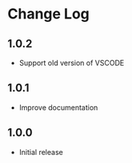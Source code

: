 # Change Log

## 1.0.2

- Support old version of VSCODE

## 1.0.1

- Improve documentation

## 1.0.0

- Initial release
